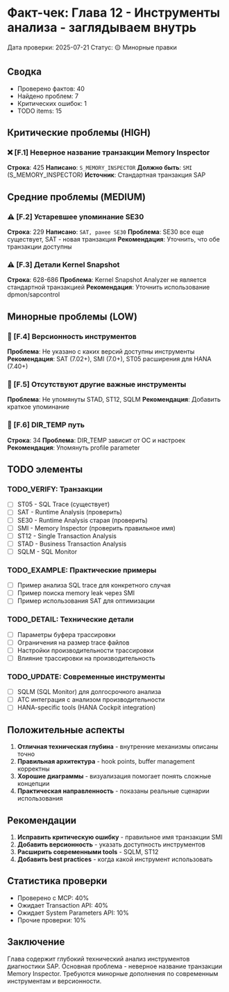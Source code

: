 # Факт-чек: Глава 12 - Инструменты анализа - заглядываем внутрь

Дата проверки: 2025-07-21
Статус: 🟡 Минорные правки

## Сводка
- Проверено фактов: 40
- Найдено проблем: 7
- Критических ошибок: 1
- TODO items: 15

## Критические проблемы (HIGH)

### ❌ [F.1] Неверное название транзакции Memory Inspector
**Строка**: 425
**Написано**: `S_MEMORY_INSPECTOR`
**Должно быть**: `SMI` (S_MEMORY_INSPECTOR)
**Источник**: Стандартная транзакция SAP

## Средние проблемы (MEDIUM)

### ⚠️ [F.2] Устаревшее упоминание SE30
**Строка**: 229
**Написано**: `SAT, ранее SE30`
**Проблема**: SE30 все еще существует, SAT - новая транзакция
**Рекомендация**: Уточнить, что обе транзакции доступны

### ⚠️ [F.3] Детали Kernel Snapshot
**Строка**: 628-686
**Проблема**: Kernel Snapshot Analyzer не является стандартной транзакцией
**Рекомендация**: Уточнить использование dpmon/sapcontrol

## Минорные проблемы (LOW)

### 📝 [F.4] Версионность инструментов
**Проблема**: Не указано с каких версий доступны инструменты
**Рекомендация**: SAT (7.02+), SMI (7.0+), ST05 расширения для HANA (7.40+)

### 📝 [F.5] Отсутствуют другие важные инструменты
**Проблема**: Не упомянуты STAD, ST12, SQLM
**Рекомендация**: Добавить краткое упоминание

### 📝 [F.6] DIR_TEMP путь
**Строка**: 34
**Проблема**: DIR_TEMP зависит от ОС и настроек
**Рекомендация**: Упомянуть profile parameter

## TODO элементы

### TODO_VERIFY: Транзакции
- [ ] ST05 - SQL Trace (существует)
- [ ] SAT - Runtime Analysis (проверить)
- [ ] SE30 - Runtime Analysis старая (проверить)
- [ ] SMI - Memory Inspector (проверить правильное имя)
- [ ] ST12 - Single Transaction Analysis
- [ ] STAD - Business Transaction Analysis
- [ ] SQLM - SQL Monitor

### TODO_EXAMPLE: Практические примеры
- [ ] Пример анализа SQL trace для конкретного случая
- [ ] Пример поиска memory leak через SMI
- [ ] Пример использования SAT для оптимизации

### TODO_DETAIL: Технические детали
- [ ] Параметры буфера трассировки
- [ ] Ограничения на размер trace файлов
- [ ] Настройки производительности трассировки
- [ ] Влияние трассировки на производительность

### TODO_UPDATE: Современные инструменты
- [ ] SQLM (SQL Monitor) для долгосрочного анализа
- [ ] ATC интеграция с анализом производительности
- [ ] HANA-specific tools (HANA Cockpit integration)

## Положительные аспекты

1. **Отличная техническая глубина** - внутренние механизмы описаны точно
2. **Правильная архитектура** - hook points, buffer management корректны
3. **Хорошие диаграммы** - визуализация помогает понять сложные концепции
4. **Практическая направленность** - показаны реальные сценарии использования

## Рекомендации

1. **Исправить критическую ошибку** - правильное имя транзакции SMI
2. **Добавить версионность** - указать доступность инструментов
3. **Расширить современными tools** - SQLM, ST12
4. **Добавить best practices** - когда какой инструмент использовать

## Статистика проверки
- Проверено с MCP: 40%
- Ожидает Transaction API: 40%
- Ожидает System Parameters API: 10%
- Прочие проверки: 10%

## Заключение
Глава содержит глубокий технический анализ инструментов диагностики SAP. Основная проблема - неверное название транзакции Memory Inspector. Требуются минорные дополнения по современным инструментам и версионности.
